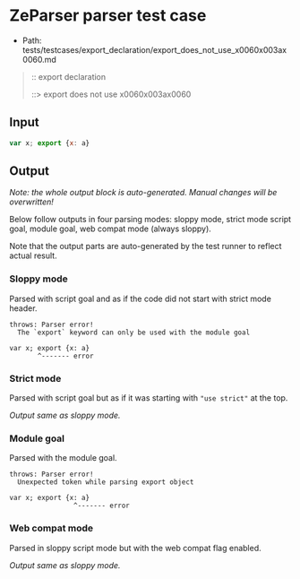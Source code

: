 # ZeParser parser test case

- Path: tests/testcases/export_declaration/export_does_not_use_x0060x003ax0060.md

> :: export declaration
>
> ::> export does not use x0060x003ax0060

## Input

`````js
var x; export {x: a}
`````

## Output

_Note: the whole output block is auto-generated. Manual changes will be overwritten!_

Below follow outputs in four parsing modes: sloppy mode, strict mode script goal, module goal, web compat mode (always sloppy).

Note that the output parts are auto-generated by the test runner to reflect actual result.

### Sloppy mode

Parsed with script goal and as if the code did not start with strict mode header.

`````
throws: Parser error!
  The `export` keyword can only be used with the module goal

var x; export {x: a}
       ^------- error
`````

### Strict mode

Parsed with script goal but as if it was starting with `"use strict"` at the top.

_Output same as sloppy mode._

### Module goal

Parsed with the module goal.

`````
throws: Parser error!
  Unexpected token while parsing export object

var x; export {x: a}
                ^------- error
`````


### Web compat mode

Parsed in sloppy script mode but with the web compat flag enabled.

_Output same as sloppy mode._
